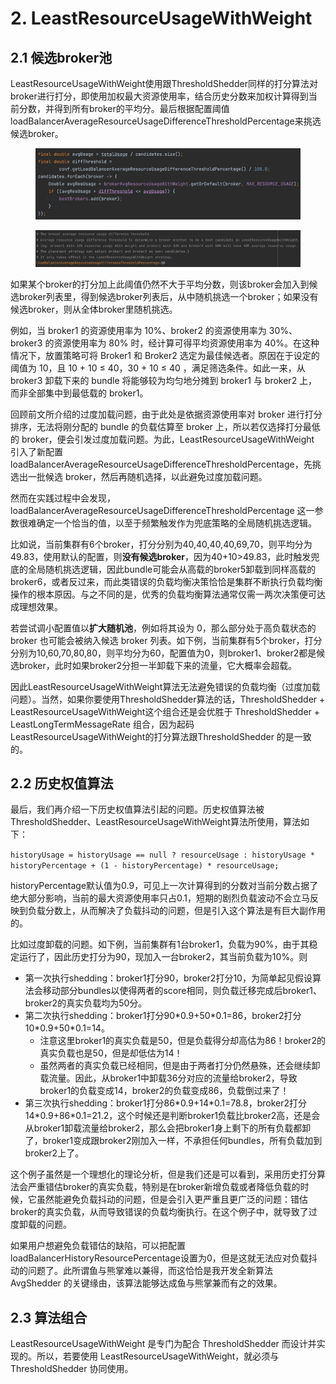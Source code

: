 # 2. LeastResourceUsageWithWeight

## 2.1 **候选broker池**

LeastResourceUsageWithWeight使用跟ThresholdShedder同样的打分算法对broker进行打分，即使用加权最大资源使用率，结合历史分数来加权计算得到当前分数，并得到所有broker的平均分。最后根据配置阈值loadBalancerAverageResourceUsageDifferenceThresholdPercentage来挑选候选broker。

<figure><img src="../.gitbook/assets/image (14).png" alt=""><figcaption></figcaption></figure>

<figure><img src="../.gitbook/assets/image (1) (1) (1).png" alt=""><figcaption></figcaption></figure>

如果某个broker的打分加上此阈值仍然不大于平均分数，则该broker会加入到候选broker列表里，得到候选broker列表后，从中随机挑选一个broker；如果没有候选broker，则从全体broker里随机挑选。

例如，当 broker1 的资源使用率为 10%、broker2 的资源使用率为 30%、broker3 的资源使用率为 80% 时，经计算可得平均资源使用率为 40%。在这种情况下，放置策略可将 Broker1 和 Broker2 选定为最佳候选者。原因在于设定的阈值为 10，且 10 + 10 ≤ 40，30 + 10 ≤ 40 ，满足筛选条件。如此一来，从 broker3 卸载下来的 bundle 将能够较为均匀地分摊到 broker1 与 broker2 上，而非全部集中到最低载的 broker1。

&#x20;

回顾前文所介绍的过度加载问题，由于此处是依据资源使用率对 broker 进行打分排序，无法将刚分配的 bundle 的负载估算至 broker 上，所以若仅选择打分最低的 broker，便会引发过度加载问题。为此，LeastResourceUsageWithWeight 引入了新配置 loadBalancerAverageResourceUsageDifferenceThresholdPercentage，先挑选出一批候选 broker，然后再随机选择，以此避免过度加载问题。

&#x20;

然而在实践过程中会发现，loadBalancerAverageResourceUsageDifferenceThresholdPercentage 这一参数很难确定一个恰当的值，以至于频繁触发作为兜底策略的全局随机挑选逻辑。

比如说，当前集群有6个broker，打分分别为40,40,40,40,69,70，则平均分为49.83，使用默认的配置，则**没有候选broker**，因为40+10>49.83，此时触发兜底的全局随机挑选逻辑，因此bundle可能会从高载的broker5卸载到同样高载的broker6，或者反过来，而此类错误的负载均衡决策恰恰是集群不断执行负载均衡操作的根本原因。与之不同的是，优秀的负载均衡算法通常仅需一两次决策便可达成理想效果。

若尝试调小配置值以**扩大随机池**，例如将其设为 0，那么部分处于高负载状态的 broker 也可能会被纳入候选 broker 列表。如下例，当前集群有5个broker，打分分别为10,60,70,80,80，则平均分为60，配置值为0，则broker1、broker2都是候选broker，此时如果broker2分担一半卸载下来的流量，它大概率会超载。

&#x20;

因此LeastResourceUsageWithWeight算法无法避免错误的负载均衡（过度加载问题）。当然，如果你要使用ThresholdShedder算法的话，ThresholdShedder + LeastResourceUsageWithWeight这个组合还是会优胜于 ThresholdShedder + LeastLongTermMessageRate 组合，因为起码LeastResourceUsageWithWeight的打分算法跟ThresholdShedder 的是一致的。



## **2.2 历史权值算法**

最后，我们再介绍一下历史权值算法引起的问题。历史权值算法被ThresholdShedder、LeastResourceUsageWithWeight算法所使用，算法如下：

`historyUsage = historyUsage == null ? resourceUsage : historyUsage * historyPercentage + (1 - historyPercentage) * resourceUsage;`

historyPercentage默认值为0.9，可见上一次计算得到的分数对当前分数占据了绝大部分影响，当前的最大资源使用率只占0.1，短期的剧烈负载波动不会立马反映到负载分数上，从而解决了负载抖动的问题，但是引入这个算法是有巨大副作用的。

&#x20;

比如过度卸载的问题。如下例，当前集群有1台broker1，负载为90%，由于其稳定运行了，因此历史打分为90，现加入一台broker2，其当前负载为10%。则

* 第一次执行shedding：broker1打分90，broker2打分10，为简单起见假设算法会移动部分bundles以使得两者的score相同，则负载迁移完成后broker1、broker2的真实负载均为50分。
* 第二次执行shedding：broker1打分90\*0.9+50\*0.1=86，broker2打分10\*0.9+50\*0.1=14。
  * 注意这里broker1的真实负载是50，但是负载得分却高估为86！broker2的真实负载也是50，但是却低估为14！
  * 虽然两者的真实负载已经相同，但是由于两者打分仍然悬殊，还会继续卸载流量。因此，从broker1中卸载36分对应的流量给broker2，导致broker1的负载变成14，broker2的负载变成86，负载倒过来了！
* 第三次执行shedding：broker1打分86\*0.9+14\*0.1=78.8，broker2打分14\*0.9+86\*0.1=21.2，这个时候还是判断broker1负载比broker2高，还是会从broker1卸载流量给broker2，那么会把broker1身上剩下的所有负载都卸了，broker1变成跟broker2刚加入一样，不承担任何bundles，所有负载加到broker2上了。

这个例子虽然是一个理想化的理论分析，但是我们还是可以看到，采用历史打分算法会严重错估broker的真实负载，特别是在broker新增负载或者降低负载的时候，它虽然能避免负载抖动的问题，但是会引入更严重且更广泛的问题：错估broker的真实负载，从而导致错误的负载均衡执行。在这个例子中，就导致了过度卸载的问题。

&#x20;

如果用户想避免负载错估的缺陷，可以把配置loadBalancerHistoryResourcePercentage设置为0，但是这就无法应对负载抖动的问题了。此所谓鱼与熊掌难以兼得，而这恰恰是我开发全新算法 AvgShedder 的关键缘由，该算法能够达成鱼与熊掌兼而有之的效果。

&#x20;

## **2.3 算法组合**

LeastResourceUsageWithWeight 是专门为配合 ThresholdShedder 而设计并实现的。所以，若要使用 LeastResourceUsageWithWeight，就必须与 ThresholdShedder 协同使用。

&#x20;







